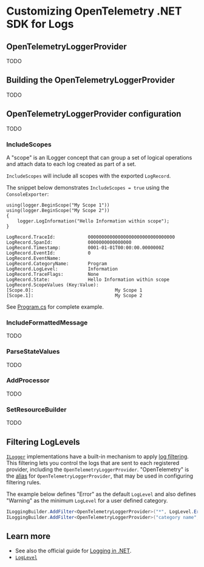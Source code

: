 # Customizing OpenTelemetry .NET SDK for Logs

## OpenTelemetryLoggerProvider

TODO

## Building the OpenTelemetryLoggerProvider

TODO

## OpenTelemetryLoggerProvider configuration

TODO

### IncludeScopes

A "scope" is an ILogger concept that can group a set of logical operations and
attach data to each log created as part of a set.

`IncludeScopes` will include all scopes with the exported `LogRecord`.

The snippet below demonstrates `IncludeScopes = true` using the
`ConsoleExporter`:

```
using(logger.BeginScope("My Scope 1"))
using(logger.BeginScope("My Scope 2"))
{
    logger.LogInformation("Hello Information within scope");
}
```

```
LogRecord.TraceId:            00000000000000000000000000000000
LogRecord.SpanId:             0000000000000000
LogRecord.Timestamp:          0001-01-01T00:00:00.0000000Z
LogRecord.EventId:            0
LogRecord.EventName:
LogRecord.CategoryName:       Program
LogRecord.LogLevel:           Information
LogRecord.TraceFlags:         None
LogRecord.State:              Hello Information within scope
LogRecord.ScopeValues (Key:Value):
[Scope.0]:                              My Scope 1
[Scope.1]:                              My Scope 2
```

See [Program.cs](Program.cs) for complete example.

### IncludeFormattedMessage

TODO

### ParseStateValues

TODO

### AddProcessor

TODO

### SetResourceBuilder

TODO

## Filtering LogLevels

[`ILogger`](https://docs.microsoft.com/dotnet/core/extensions/logging)
implementations have a built-in mechanism to apply [log
filtering](https://docs.microsoft.com/dotnet/core/extensions/logging?tabs=command-line#how-filtering-rules-are-applied).
This filtering lets you control the logs that are sent to each registered
provider, including the `OpenTelemetryLoggerProvider`. "OpenTelemetry" is the
[alias](https://docs.microsoft.com/dotnet/api/microsoft.extensions.logging.provideraliasattribute)
for `OpenTelemetryLoggerProvider`, that may be used in configuring filtering
rules.

The example below defines "Error" as the default `LogLevel`
and also defines "Warning" as the minimum `LogLevel` for a user defined category.

```csharp
ILoggingBuilder.AddFilter<OpenTelemetryLoggerProvider>("*", LogLevel.Error);
ILoggingBuilder.AddFilter<OpenTelemetryLoggerProvider>("category name", LogLevel.Warning);
```

## Learn more

* See also the official guide for
  [Logging in .NET](https://docs.microsoft.com/dotnet/core/extensions/logging).
* [`LogLevel`](https://docs.microsoft.com/dotnet/api/microsoft.extensions.logging.loglevel)
